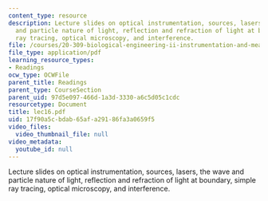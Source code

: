 ```yaml
---
content_type: resource
description: Lecture slides on optical instrumentation, sources, lasers, the wave
  and particle nature of light, reflection and refraction of light at boundary, simple
  ray tracing, optical microscopy, and interference.
file: /courses/20-309-biological-engineering-ii-instrumentation-and-measurement-fall-2006/17f90a5cbdab65afa29186fa3a0659f5_lec16.pdf
file_type: application/pdf
learning_resource_types:
- Readings
ocw_type: OCWFile
parent_title: Readings
parent_type: CourseSection
parent_uid: 97d5e097-466d-1a3d-3330-a6c5d05c1cdc
resourcetype: Document
title: lec16.pdf
uid: 17f90a5c-bdab-65af-a291-86fa3a0659f5
video_files:
  video_thumbnail_file: null
video_metadata:
  youtube_id: null
---
```

Lecture slides on optical instrumentation, sources, lasers, the wave and particle nature of light, reflection and refraction of light at boundary, simple ray tracing, optical microscopy, and interference.

